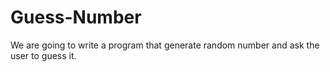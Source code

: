 # Guess-Number
We are going to write a program that generate random number and ask the user to guess it.
